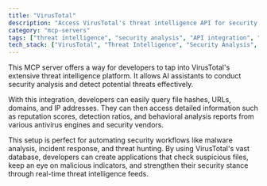 ```yaml
---
title: "VirusTotal"
description: "Access VirusTotal's threat intelligence API for security analysis and threat detection workflows."
category: "mcp-servers"
tags: ["threat intelligence", "security analysis", "API integration", "malware analysis", "incident response", "threat hunting"]
tech_stack: ["VirusTotal", "Threat Intelligence", "Security Analysis", "API Integration", "Malware Detection"]
---
```


This MCP server offers a way for developers to tap into VirusTotal's extensive threat intelligence platform. It allows AI assistants to conduct security analysis and detect potential threats effectively.

With this integration, developers can easily query file hashes, URLs, domains, and IP addresses. They can then access detailed information such as reputation scores, detection ratios, and behavioral analysis reports from various antivirus engines and security vendors.

This setup is perfect for automating security workflows like malware analysis, incident response, and threat hunting. By using VirusTotal's vast database, developers can create applications that check suspicious files, keep an eye on malicious indicators, and strengthen their security stance through real-time threat intelligence feeds.